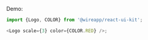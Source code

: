 Demo:

```js
import {Logo, COLOR} from '@wireapp/react-ui-kit';

<Logo scale={3} color={COLOR.RED} />;
```
